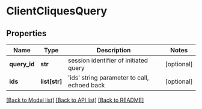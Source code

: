 # ClientCliquesQuery

## Properties
Name | Type | Description | Notes
------------ | ------------- | ------------- | -------------
**query_id** | **str** | session identifier of initiated query  | [optional] 
**ids** | **list[str]** | &#39;ids&#39; string parameter to call, echoed back  | [optional] 

[[Back to Model list]](../README.md#documentation-for-models) [[Back to API list]](../README.md#documentation-for-api-endpoints) [[Back to README]](../README.md)


